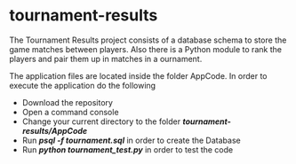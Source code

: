 # tournament-results
The Tournament Results project consists of a database schema to store the game matches between
players. Also there is a Python module to rank the players and pair them up in matches in a 
ournament.

The application files are located inside the folder AppCode. In order to execute the application do the following
- Download the repository
- Open a command console
- Change your current directory to the folder <i><b>tournament-results/AppCode</b></i>
- Run <i><b>psql -f tournament.sql</b></i> in order to create the Database
- Run <i><b>python tournament_test.py</b></i> in order to test the code
